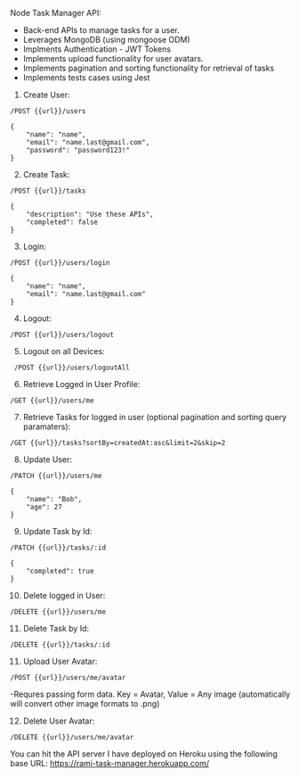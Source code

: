 Node Task Manager API: 

- Back-end APIs to manage tasks for a user. 
- Leverages MongoDB (using mongoose ODM)
- Implments Authentication - JWT Tokens
- Implements upload functionality for user avatars.
- Implements pagination and sorting functionality for retrieval of tasks
- Implements tests cases using Jest

1) Create User:

```
/POST {{url}}/users

{
    "name": "name",
    "email": "name.last@gmail.com",
    "password": "password123!"
}
```

2) Create Task:

```
/POST {{url}}/tasks

{
    "description": "Use these APIs",
    "completed": false
}
```

3) Login:

```
/POST {{url}}/users/login

{
    "name": "name",
    "email": "name.last@gmail.com"
}
```

4) Logout:

```/POST {{url}}/users/logout```

5) Logout on all Devices:

``` /POST {{url}}/users/logoutAll```

6) Retrieve Logged in User Profile:

```/GET {{url}}/users/me```

7) Retrieve Tasks for logged in user (optional pagination and sorting query paramaters):

```/GET {{url}}/tasks?sortBy=createdAt:asc&limit=2&skip=2```

8) Update User:

```
/PATCH {{url}}/users/me

{
    "name": "Bob",
    "age": 27    
}
```

9) Update Task by Id:

```
/PATCH {{url}}/tasks/:id

{
    "completed": true
}
```

10) Delete logged in User:

```/DELETE {{url}}/users/me```

11) Delete Task by Id:

```/DELETE {{url}}/tasks/:id```

11) Upload User Avatar:

```/POST {{url}}/users/me/avatar```

-Requres passing form data. Key = Avatar, Value = Any image (automatically will convert other image formats to .png)

12) Delete User Avatar:

```/DELETE {{url}}/users/me/avatar```



You can hit the API server I have deployed on Heroku using the following base URL:
https://rami-task-manager.herokuapp.com/
